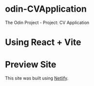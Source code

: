 # odin-CVApplication
The Odin Project - Project: CV Application

# Using React + Vite

# Preview Site
This site was built using [Netlify](https://raistmere-cvapplication.netlify.app).
